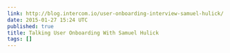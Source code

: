 ```yaml
---
link: http://blog.intercom.io/user-onboarding-interview-samuel-hulick/
date: 2015-01-27 15:24 UTC
published: true
title: Talking User Onboarding With Samuel Hulick
tags: []
---
```



